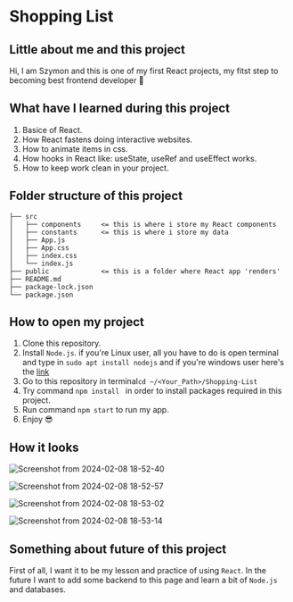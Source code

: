 # Shopping List
## Little about me and this project
Hi, I am Szymon and this is one of my first React projects, my fitst step to becoming best frontend developer :eyes:

## What have I learned during this project
1. Basice of React.
2. How React fastens doing interactive websites.
3. How to animate items in css.
4. How hooks in React like: useState, useRef and useEffect works.
5. How to keep work clean in your project.

## Folder structure of this project
```
├── src
│   ├── components     <= this is where i store my React components
│   ├── constants      <= this is where i store my data
│   ├── App.js
│   ├── App.css
│   ├── index.css
│   └── index.js
├── public             <= this is a folder where React app 'renders' 
├── README.md
├── package-lock.json
└── package.json
```
## How to open my project
1. Clone this repository.
2. Install ```Node.js```.
 if you're Linux user, all you have to do is open terminal and type in ```sudo apt install nodejs``` and if you're windows user here's the [link](https://radixweb.com/blog/installing-npm-and-nodejs-on-windows-and-mac) 
3. Go to this repository in terminal```cd ~/<Your_Path>/Shopping-List ```
4. Try command ```npm install ``` in order to install packages required in this project.
5. Run command ```npm start``` to run my app.
6. Enjoy 😎

## How it looks
![Screenshot from 2024-02-08 18-52-40](https://github.com/wysogladszymon/Shopping-List/assets/128485360/8fdba125-7e36-464a-b5ab-83efb9563e2b)

![Screenshot from 2024-02-08 18-52-57](https://github.com/wysogladszymon/Shopping-List/assets/128485360/396f6994-7168-4df3-ab22-f0c1292534bb)

![Screenshot from 2024-02-08 18-53-02](https://github.com/wysogladszymon/Shopping-List/assets/128485360/e80c4617-920c-4a43-9625-59751e45fae2)

![Screenshot from 2024-02-08 18-53-14](https://github.com/wysogladszymon/Shopping-List/assets/128485360/09b635fc-8b44-4ac8-a296-721efb783bb8)

## Something about future of this project
First of all, I want it to be my lesson and practice of using ```React```. In the future I want to add some backend to this page and learn a bit of ```Node.js``` and databases.

